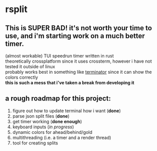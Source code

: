 # rsplit
## This is SUPER BAD! it's not worth your time to use, and i'm starting work on a much better timer.
(almost workable) TUI speedrun timer written in rust\
theoretically crossplatform since it uses crossterm, however i have not tested it outside of linux\
probably works best in something like [terminator](https://github.com/gnome-terminator/terminator) since it can show the colors correctly\
**this is such a mess that i've taken a break from developing it**

## a rough roadmap for this project:
1. figure out how to update terminal how i want (**done**)
2. parse json split files (**done**)
3. get timer working (**done enough**)
4. keyboard inputs (*in progress*)
5. dynamic colors for ahead/behind/gold
6. multithreading (i.e. a timer and a render thread)
7. tool for creating splits
